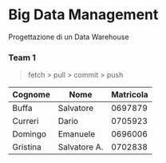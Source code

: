 # Big Data Management
Progettazione di un Data Warehouse

### Team 1
> fetch > pull > commit > push

| Cognome   | Nome       | Matricola |
|-----------|------------|-----------|
| Buffa     | Salvatore  |  0697879  |
| Curreri   | Dario      |  0705923  |
| Domingo   | Emanuele   |  0696006  |
| Gristina  | Salvatore A.  |   0702838        |
